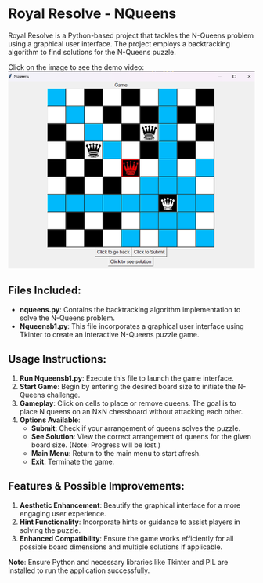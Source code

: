 # Royal Resolve - NQueens

Royal Resolve is a Python-based project that tackles the N-Queens problem using a graphical user interface. The project employs a backtracking algorithm to find solutions for the N-Queens puzzle.

Click on the image to see the demo video:
[![Royal Resolve Prototype Demo](thumbnail.png)](https://youtu.be/WDGfN5TalZE?si=cQ_kPkaDB7tPkicF)
## Files Included:
- **nqueens.py**: Contains the backtracking algorithm implementation to solve the N-Queens problem.
- **Nqueensb1.py**: This file incorporates a graphical user interface using Tkinter to create an interactive N-Queens puzzle game.

## Usage Instructions:
1. **Run Nqueensb1.py**: Execute this file to launch the game interface.
2. **Start Game**: Begin by entering the desired board size to initiate the N-Queens challenge.
3. **Gameplay**: Click on cells to place or remove queens. The goal is to place N queens on an N×N chessboard without attacking each other.
4. **Options Available**:
    - **Submit**: Check if your arrangement of queens solves the puzzle.
    - **See Solution**: View the correct arrangement of queens for the given board size. (Note: Progress will be lost.)
    - **Main Menu**: Return to the main menu to start afresh.
    - **Exit**: Terminate the game.

## Features & Possible Improvements:
1. **Aesthetic Enhancement**: Beautify the graphical interface for a more engaging user experience.
2. **Hint Functionality**: Incorporate hints or guidance to assist players in solving the puzzle.
3. **Enhanced Compatibility**: Ensure the game works efficiently for all possible board dimensions and multiple solutions if applicable.

**Note**: Ensure Python and necessary libraries like Tkinter and PIL are installed to run the application successfully.
